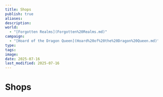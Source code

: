 ```yaml
---
title: Shops
publish: true
aliases: 
description: 
world:
  - "[Forgotten Realms](Forgotten%20Realms.md)"
campaign:
  - "[Hoard of the Dragon Queen](Hoard%20of%20the%20Dragon%20Queen.md)"
type: 
tags: 
image: 
date: 2025-07-16
last_modified: 2025-07-16
---
```

# Shops